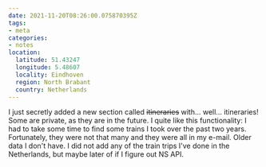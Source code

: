```yaml
---
date: 2021-11-20T08:26:00.075870395Z
tags:
- meta
categories:
- notes
location:
  latitude: 51.43247
  longitude: 5.48607
  locality: Eindhoven
  region: North Brabant
  country: Netherlands
---
```


I just secretly added a new section called ~~itineraries~~ with... well... itineraries! Some are private, as they are in the future. I quite like this functionality: I had to take some time to find some trains I took over the past two years. Fortunately, they were not that many and they were all in my e-mail. Older data I don't have. I did not add any of the train trips I've done in the Netherlands, but maybe later of if I figure out NS API.
